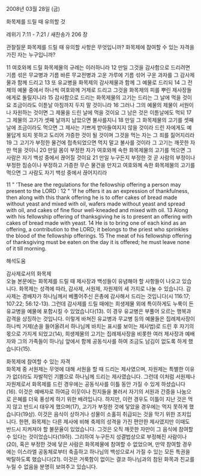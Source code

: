 2008년 03월 28일 (금)

화목제를 드릴 때 유의할 것



레위기 7:11 - 7:21 / 새찬송가 206 장


관찰질문
화목제를 드릴 때 유의할 사항은 무엇입니까? 
화목제에 참여할 수 있는 자격을 가진 자는 누구입니까? 

11 여호와께 드릴 화목제물의 규례는 이러하니라 12 만일 그것을 감사함으로 드리려면 기름 섞은 무교병과 기름 바른 무교전병과 고운 가루에 기름 섞어 구운 과자를 그 감사제물과 함께 드리고 13 또 유교병을 화목제의 감사제물과 함께 그 예물로 드리되 14 그 전체의 예물 중에서 하나씩 여호와께 거제로 드리고 그것을 화목제의 피를 뿌린 제사장들에게로 돌릴지니라 15 감사함으로 드리는 화목제물의 고기는 드리는 그 날에 먹을 것이요 조금이라도 이튿날 아침까지 두지 말 것이니라 16 그러나 그의 예물의 제물이 서원이나 자원하는 것이면 그 제물을 드린 날에 먹을 것이요 그 남은 것은 이튿날에도 먹되 17 그 제물의 고기가 셋째 날까지 남았으면 불사를지니 18 만일 그 화목제물의 고기를 셋째 날에 조금이라도 먹으면 그 제사는 기쁘게 받아들여지지 않을 것이라 드린 자에게도 예물답게 되지 못하고 도리어 가증한 것이 될 것이며 그것을 먹는 자는 그 죄를 짊어지리라 
19 그 고기가 부정한 물건에 접촉되었으면 먹지 말고 불사를 것이라 그 고기는 깨끗한 자만 먹을 것이니 20 만일 몸이 부정한 자가 여호와께 속한 화목제물의 고기를 먹으면 그 사람은 자기 백성 중에서 끊어질 것이요 
21 만일 누구든지 부정한 것 곧 사람의 부정이나 부정한 짐승이나 부정하고 가증한 무슨 물건을 만지고 여호와께 속한 화목제물의 고기를 먹으면 그 사람도 자기 백성 중에서 끊어지리라  

11 " 'These are the regulations for the fellowship offering a person may present to the LORD : 12 " 'If he offers it as an expression of thankfulness, then along with this thank offering he is to offer cakes of bread made without yeast and mixed with oil, wafers made without yeast and spread with oil, and cakes of fine flour well-kneaded and mixed with oil. 13 Along with his fellowship offering of thanksgiving he is to present an offering with cakes of bread made with yeast. 14 He is to bring one of each kind as an offering, a contribution to the LORD; it belongs to the priest who sprinkles the blood of the fellowship offerings. 15 The meat of his fellowship offering of thanksgiving must be eaten on the day it is offered; he must leave none of it till morning.

해석도움





감사제로서의 화목제  
오늘 본문에는 화목제를 드릴 때 제사장과 백성들이 유념해야 할 사항들이 나오고 있습니다. 화목제는 성격에 따라, 감사제, 서원제, 자원제의 세 가지로 나눌 수 있습니다. 감사제는 경배자가 하나님께서 베풀어주신 은총에 감사해서 드리는 것입니다(시 116:17; 107:22; 56:12-13). 그런데 감사제를 드릴 때에는 희생제물 외에 특이하게도 누룩이 든 유교병을 예물에 포함시킬 수 있었습니다(13). 이 경우 유교병은 부풀어 오르는 행복과 감격을 상징하는 것입니다. 이렇게 바쳐진 유교병과 무교병 등의 예물들은 집례제사장이 하나씩 거제(손을 들어올려서 하나님께 바치는 표시를 보이는 제사법)로 드린 후 자기의 몫으로 가지게 되었고(14), 희생제물의 고기는 집례제사장을 비롯한 여러 제사장과 예배자와 그의 가족들이 하나님 앞에서 함께 공동식사를 하여 조금도 남김이 없도록 하게 했습니다(15).        

화목제에 참여할 수 있는 자격  
화목제 중 서원제는 무엇에 대해 서원을 할 때 드리는 제사였으며, 자원제는 특별한 이유가 없더라도 자발적인 기쁨으로 하나님께 드리는 제사였습니다. 그런데 이처럼 서원제나 자원제로서 화목제를 드린 경우에는 공동식사를 이틀 동안 가질 수 있게 하셨습니다(16). 이것은 예배자로 하여금 이웃이나 친지들을 불러서 자기의 서원과 간증을 나눔으로 은혜를 더욱 풍성케 하기 위한 배려입니다. 하지만, 이런 경우도 이틀이 지난 것은 먹지 않고 반드시 태우게 했으며(17), 고기가 부정한 것에 닿았을 경우에는 먹지 못하게 했습니다(19상). 이것은 음식이 상하거나 성물이 소홀히 취급되는 것을 막기 위한 조치입니다. 한편, 화목제는 다른 제사에 비해 축제의 성격을 가진 편안한 제사였지만 이때도 반드시 지켜져야 할 불문율이 있었습니다. 그것은 오직 깨끗한 자만이 그 음식에 참여할 수 있다는 것이었습니다(19하). 그리하여 누구든지 성결법상으로 부정해진 사람이나(20), 혹은 부정한 것에 닿은 사람은 화목제물에 참여할 수 없었으며, 만약 참여할 경우에는 이스라엘 공동체로부터 축출하고 하나님의 백성으로서 가질 수 있는 모든 특권을 박탈하도록 했습니다(21). 이것은 거룩함이 없이는 결코 하나님과의 참된 화목과 친교를 누릴 수 없음을 분명히 보여주고 있습니다.